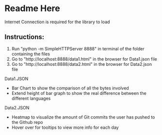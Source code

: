 # Readme Here
Internet Connection is required for the library to load

## Instructions:
1. Run "python -m SimpleHTTPServer 8888" in terminal of the folder containing the files
2. Go to "http://localhost:8888/data1.html" in the browser for Data1.json file
3. Go to "http://localhost:8888/data2.html" in the browser for Data2.json file

Data1.JSON
- Bar Chart to show the comparison of all the bytes involved
- Extend height of bar graph to show the real difference between the different languages

Data2.JSON
- Heatmap to visualize the amount of Git commits the user has pushed to the Github repo
- Hover over for tooltips to view more info for each day
